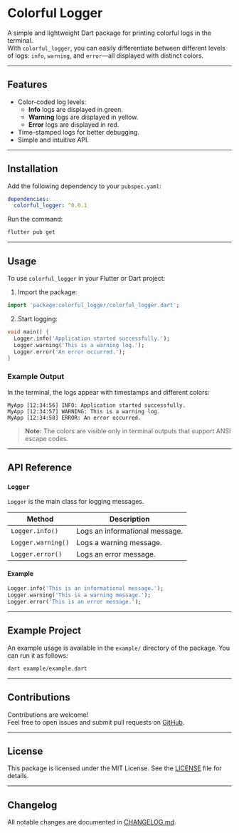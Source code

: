 # Colorful Logger

A simple and lightweight Dart package for printing colorful logs in the terminal.  
With `colorful_logger`, you can easily differentiate between different levels of logs: `info`, `warning`, and `error`—all displayed with distinct colors.

---

## Features

- Color-coded log levels:
  - **Info** logs are displayed in green.
  - **Warning** logs are displayed in yellow.
  - **Error** logs are displayed in red.
- Time-stamped logs for better debugging.
- Simple and intuitive API.

---

## Installation

Add the following dependency to your `pubspec.yaml`:

```yaml
dependencies:
  colorful_logger: ^0.0.1
```

Run the command:

```bash
flutter pub get
```

---

## Usage

To use `colorful_logger` in your Flutter or Dart project:

1. Import the package:

```dart
import 'package:colorful_logger/colorful_logger.dart';
```

2. Start logging:

```dart
void main() {
  Logger.info('Application started successfully.');
  Logger.warning('This is a warning log.');
  Logger.error('An error occurred.');
}
```

### Example Output
In the terminal, the logs appear with timestamps and different colors:

```
MyApp [12:34:56] INFO: Application started successfully.
MyApp [12:34:57] WARNING: This is a warning log.
MyApp [12:34:58] ERROR: An error occurred.
```

> **Note:** The colors are visible only in terminal outputs that support ANSI escape codes.

---

## API Reference

### `Logger`
`Logger` is the main class for logging messages.

| Method             | Description                          |
|--------------------|--------------------------------------|
| `Logger.info()`    | Logs an informational message.       |
| `Logger.warning()` | Logs a warning message.              |
| `Logger.error()`   | Logs an error message.               |

#### Example

```dart
Logger.info('This is an informational message.');
Logger.warning('This is a warning message.');
Logger.error('This is an error message.');
```

---

## Example Project

An example usage is available in the `example/` directory of the package. You can run it as follows:

```bash
dart example/example.dart
```

---

## Contributions

Contributions are welcome!  
Feel free to open issues and submit pull requests on [GitHub](https://github.com/faizan2301/colorful_logger).

---

## License

This package is licensed under the MIT License. See the [LICENSE](./LICENSE) file for details.

---

## Changelog

All notable changes are documented in [CHANGELOG.md](./CHANGELOG.md).

